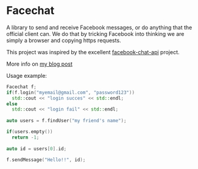 # Facechat

A library to send and receive Facebook messages, or do anything that the official client can.
We do that by tricking Facebook into thinking we are simply a browser and copying https requests.

This project was inspired by the excellent [facebook-chat-api](https://github.com/Schmavery/facebook-chat-api) project.

More info on [my blog post](http://lapinozz.github.io/learning/2016/06/07/facechat-facebook-chat-api.html)

Usage example:

```cpp
Facechat f;
if(f.login("myemail@gmail.com", "password123"))
  std::cout << "login succes" << std::endl;
else
  std::cout << "login fail" << std::endl;
  
auto users = f.findUser("my friend's name");

if(users.empty())
  return -1;
  
auto id = users[0].id;

f.sendMessage("Hello!!", id);
```
